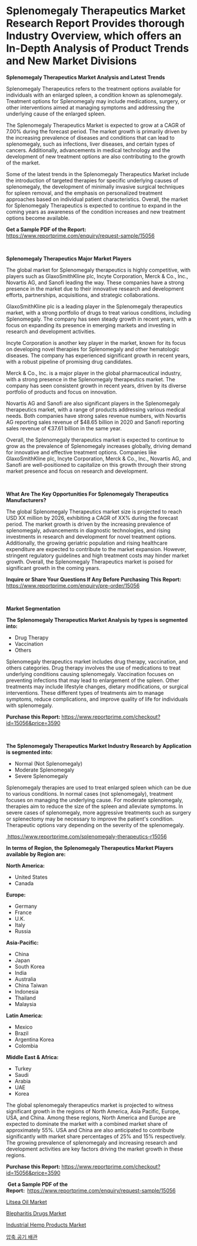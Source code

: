 <p><h1>Splenomegaly Therapeutics Market Research Report Provides thorough Industry Overview, which offers an In-Depth Analysis of Product Trends and New Market Divisions</h1></p><p><strong>Splenomegaly Therapeutics Market Analysis and Latest Trends</strong></p>
<p><p>Splenomegaly Therapeutics refers to the treatment options available for individuals with an enlarged spleen, a condition known as splenomegaly. Treatment options for Splenomegaly may include medications, surgery, or other interventions aimed at managing symptoms and addressing the underlying cause of the enlarged spleen.</p><p>The Splenomegaly Therapeutics Market is expected to grow at a CAGR of 7.00% during the forecast period. The market growth is primarily driven by the increasing prevalence of diseases and conditions that can lead to splenomegaly, such as infections, liver diseases, and certain types of cancers. Additionally, advancements in medical technology and the development of new treatment options are also contributing to the growth of the market.</p><p>Some of the latest trends in the Splenomegaly Therapeutics Market include the introduction of targeted therapies for specific underlying causes of splenomegaly, the development of minimally invasive surgical techniques for spleen removal, and the emphasis on personalized treatment approaches based on individual patient characteristics. Overall, the market for Splenomegaly Therapeutics is expected to continue to expand in the coming years as awareness of the condition increases and new treatment options become available.</p></p>
<p><strong>Get a Sample PDF of the Report:&nbsp;</strong> <a href="https://www.reportprime.com/enquiry/request-sample/15056">https://www.reportprime.com/enquiry/request-sample/15056</a></p>
<p>&nbsp;</p>
<p><strong>Splenomegaly Therapeutics Major Market Players</strong></p>
<p><p>The global market for Splenomegaly therapeutics is highly competitive, with players such as GlaxoSmithKline plc, Incyte Corporation, Merck & Co., Inc., Novartis AG, and Sanofi leading the way. These companies have a strong presence in the market due to their innovative research and development efforts, partnerships, acquisitions, and strategic collaborations.</p><p>GlaxoSmithKline plc is a leading player in the Splenomegaly therapeutics market, with a strong portfolio of drugs to treat various conditions, including Splenomegaly. The company has seen steady growth in recent years, with a focus on expanding its presence in emerging markets and investing in research and development activities.</p><p>Incyte Corporation is another key player in the market, known for its focus on developing novel therapies for Splenomegaly and other hematologic diseases. The company has experienced significant growth in recent years, with a robust pipeline of promising drug candidates.</p><p>Merck & Co., Inc. is a major player in the global pharmaceutical industry, with a strong presence in the Splenomegaly therapeutics market. The company has seen consistent growth in recent years, driven by its diverse portfolio of products and focus on innovation.</p><p>Novartis AG and Sanofi are also significant players in the Splenomegaly therapeutics market, with a range of products addressing various medical needs. Both companies have strong sales revenue numbers, with Novartis AG reporting sales revenue of $48.65 billion in 2020 and Sanofi reporting sales revenue of €37.61 billion in the same year.</p><p>Overall, the Splenomegaly therapeutics market is expected to continue to grow as the prevalence of Splenomegaly increases globally, driving demand for innovative and effective treatment options. Companies like GlaxoSmithKline plc, Incyte Corporation, Merck & Co., Inc., Novartis AG, and Sanofi are well-positioned to capitalize on this growth through their strong market presence and focus on research and development.</p></p>
<p>&nbsp;</p>
<p><strong>What Are The Key Opportunities For Splenomegaly Therapeutics Manufacturers?</strong></p>
<p><p>The global Splenomegaly Therapeutics market size is projected to reach USD XX million by 2026, exhibiting a CAGR of XX% during the forecast period. The market growth is driven by the increasing prevalence of splenomegaly, advancements in diagnostic technologies, and rising investments in research and development for novel treatment options. Additionally, the growing geriatric population and rising healthcare expenditure are expected to contribute to the market expansion. However, stringent regulatory guidelines and high treatment costs may hinder market growth. Overall, the Splenomegaly Therapeutics market is poised for significant growth in the coming years.</p></p>
<p><strong>Inquire or Share Your Questions If Any Before Purchasing This Report:</strong> <a href="https://www.reportprime.com/enquiry/pre-order/15056">https://www.reportprime.com/enquiry/pre-order/15056</a></p>
<p>&nbsp;</p>
<p><strong>Market Segmentation</strong></p>
<p><strong>The Splenomegaly Therapeutics Market Analysis by types is segmented into:</strong></p>
<p><ul><li>Drug Therapy</li><li>Vaccination</li><li>Others</li></ul></p>
<p><p>Splenomegaly therapeutics market includes drug therapy, vaccination, and others categories. Drug therapy involves the use of medications to treat underlying conditions causing splenomegaly. Vaccination focuses on preventing infections that may lead to enlargement of the spleen. Other treatments may include lifestyle changes, dietary modifications, or surgical interventions. These different types of treatments aim to manage symptoms, reduce complications, and improve quality of life for individuals with splenomegaly.</p></p>
<p><strong>Purchase this Report:&nbsp;</strong><a href="https://www.reportprime.com/checkout?id=15056&price=3590">https://www.reportprime.com/checkout?id=15056&price=3590</a></p>
<p>&nbsp;</p>
<p><strong>The Splenomegaly Therapeutics Market Industry Research by Application is segmented into:</strong></p>
<p><ul><li>Normal (Not Splenomegaly)</li><li>Moderate Splenomegaly</li><li>Severe Splenomegaly</li></ul></p>
<p><p>Splenomegaly therapies are used to treat enlarged spleen which can be due to various conditions. In normal cases (not splenomegaly), treatment focuses on managing the underlying cause. For moderate splenomegaly, therapies aim to reduce the size of the spleen and alleviate symptoms. In severe cases of splenomegaly, more aggressive treatments such as surgery or splenectomy may be necessary to improve the patient's condition. Therapeutic options vary depending on the severity of the splenomegaly.</p></p>
<p><a href="https://www.reportprime.com/splenomegaly-therapeutics-r15056">&nbsp;https://www.reportprime.com/splenomegaly-therapeutics-r15056</a></p>
<p><strong>In terms of Region, the Splenomegaly Therapeutics Market Players available by Region are:</strong></p>
<p>
    <p> <strong> North America: </strong>
        <ul>
            <li>United States</li>
            <li>Canada</li>
        </ul>
        </p> 
    <p> <strong> Europe: </strong>
        <ul>
            <li>Germany</li>
            <li>France</li>
            <li>U.K.</li>
            <li>Italy</li>
            <li>Russia</li>
        </ul>
        </p> 
    <p> <strong> Asia-Pacific: </strong>
        <ul>
            <li>China</li>
            <li>Japan</li>
            <li>South Korea</li>
            <li>India</li>
            <li>Australia</li>
            <li>China Taiwan</li>
            <li>Indonesia</li>
            <li>Thailand</li>
            <li>Malaysia</li>
        </ul>
        </p> 
    <p> <strong> Latin America: </strong>
        <ul>
            <li>Mexico</li>
            <li>Brazil</li>
            <li>Argentina Korea</li>
            <li>Colombia</li>
        </ul>
        </p> 
    <p> <strong> Middle East & Africa: </strong>
        <ul>
            <li>Turkey</li>
            <li>Saudi</li>
            <li>Arabia</li>
            <li>UAE</li>
            <li>Korea</li>
        </ul>
    </p>
    </p>
<p><p>The global splenomegaly therapeutics market is projected to witness significant growth in the regions of North America, Asia Pacific, Europe, USA, and China. Among these regions, North America and Europe are expected to dominate the market with a combined market share of approximately 55%. USA and China are also anticipated to contribute significantly with market share percentages of 25% and 15% respectively. The growing prevalence of splenomegaly and increasing research and development activities are key factors driving the market growth in these regions.</p></p>
<p><strong>Purchase this Report: </strong><a href="https://www.reportprime.com/checkout?id=15056&price=3590">https://www.reportprime.com/checkout?id=15056&price=3590</a></p>
<p>&nbsp;<strong>Get a Sample PDF of the Report:&nbsp;&nbsp;</strong><a href="https://www.reportprime.com/enquiry/request-sample/15056">https://www.reportprime.com/enquiry/request-sample/15056</a></p>
<p><strong></strong></p>
<p><p><a href="https://www.linkedin.com/pulse/litsea-oil-market-research-report-reveals-latest-trends-opportunities-vgole?trackingId=g0rtSniueKKyordX41%2FWQw%3D%3D">Litsea Oil Market</a></p><p><a href="https://github.com/sofayahoo2023/Market-Research-Report-List-4/blob/main/blepharitis-drugs-market.md">Blepharitis Drugs Market</a></p><p><a href="https://www.linkedin.com/pulse/industrial-hemp-products-market-size-2024-2031-global-6qnze?trackingId=6gnVp6cHAwmURV1Ey7TZSQ%3D%3D">Industrial Hemp Products Market</a></p><p><a href="https://github.com/vss5505pa7z1p/Market-Research-Report-List-1/blob/main/139550523400.md">압축 공기 배관</a></p></p>